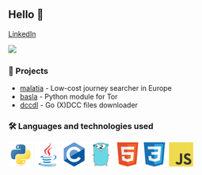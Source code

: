 ## Hello 👋
[LinkedIn](https://linkedin.com/in/%67%69%61%6e%63%61%72%6c%6f-%62%72%61%6e%64%69-1061a52b9)

![](https://komarev.com/ghpvc/?username=gcrbr)

### 🚀 Projects
- [malatia](https://github.com/gcrbr/malatia) - Low-cost journey searcher in Europe
- [basla](https://github.com/gcrbr/basla) - Python module for Tor
- [dccdl](https://github.com/gcrbr/dccdl) - Go (X)DCC files downloader

### 🛠️ Languages and technologies used
<img src="https://github.com/devicons/devicon/raw/master/icons/python/python-original.svg" alt="Python" width="50"> <img src="https://raw.githubusercontent.com/devicons/devicon/master/icons/java/java-original.svg" alt="Java" width="50"> <img src="https://raw.githubusercontent.com/devicons/devicon/master/icons/c/c-original.svg" alt="C" width="50"> <img src="https://raw.githubusercontent.com/devicons/devicon/master/icons/go/go-original.svg" alt="Go" width="50"> <img src="https://raw.githubusercontent.com/devicons/devicon/master/icons/html5/html5-original.svg" alt="HTML5" width="50"> <img src="https://raw.githubusercontent.com/devicons/devicon/master/icons/css3/css3-original.svg" alt="CSS3" width="50"> <img src="https://raw.githubusercontent.com/devicons/devicon/master/icons/javascript/javascript-original.svg" alt="JavaScript" width="50">
